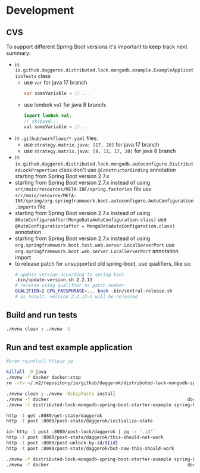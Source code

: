 # Development

## CVS

To support different Spring Boot versions it's important to keep track next summary:
* in `io.github.daggerok.distributed.lock.mongodb.example.ExampleApplicationTests` class
  * use `var` for java 17 branch
    ```java
    var someVariable = // ...
    ```
  * use lombok `val` for java 8 branch:
    ```java
    import lombok.val;
    // skipped...
    val someVariable = // ...
    ```
* in `.github/workflows/*.yaml` files:
  * use `strategy.matrix.java: [17, 20]` for java 17 branch
  * use `strategy.matrix.java: [8, 11, 17, 20]` for java 8 branch
* in `io.github.daggerok.distributed.lock.mongodb.autoconfigure.DistributedLockProperties` class
  don't use `@ConstructorBinding` annotation starting from Spring Boot version 2.7.x
* starting from Spring Boot version 2.7.x instead of using `src/main/resources/META-INF/spring.factories` file
  use `src/main/resource/META-INF/spring/org.springframework.boot.autoconfigure.AutoConfiguration.imports` file
* starting from Spring Boot version 2.7.x instead of using `@AutoConfigureAfter(MongoDataAutoConfiguration.class)`
  use `@AutoConfiguration(after = MongoDataAutoConfiguration.class)` annotation
* starting from Spring Boot version 2.7.x instead of using `org.springframework.boot.test.web.server.LocalServerPort`
  use `org.springframework.boot.web.server.LocalServerPort` annotation import
* to release patch for unsupported old spring-boot, use qualifiers, like so:
  ```bash
  # update version according to spring-boot
  .bin/update-version.sh 2.2.13
  # release using qualifier as patch number
  QUALIFIER=2 GPG_PASSPHRASE=... bash .bin/central-release.sh
  # as result, version 2.2.13-2 will be released
  ```

## Build and run tests

```bash
./mvnw clean ; ./mvnw -U
```

## Run and test example application

```bash
#brew reinstall httpie jq

killall -9 java
./mvnw -f docker docker:stop
rm -rfv ~/.m2/repository/io/github/daggerok/distributed-lock-mongodb-spring-boot-starter

./mvnw clean ; ./mvnw -DskipTests install
./mvnw -f docker                                                    docker:start
./mvnw -f distributed-lock-mongodb-spring-boot-starter-example spring-boot:start

http -I get :8080/get-state/daggerok
http -I post :8080/post-state/daggerok/initialize-state

id=`http -I post :8080/post-lock/daggerok | jq -r '.id'`
http -I post :8080/post-state/daggerok/this-should-not-work
http -I post :8080/post-unlock-by-id/${id}
http -I post :8080/post-state/daggerok/but-now-this-should-work

./mvnw -f distributed-lock-mongodb-spring-boot-starter-example spring-boot:stop
./mvnw -f docker                                                    docker:stop
```

